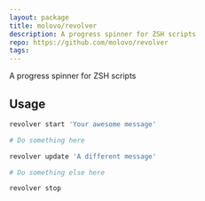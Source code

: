 ```yaml
---
layout: package
title: molovo/revolver
description: A progress spinner for ZSH scripts
repo: https://github.com/molovo/revolver
tags:
---
```

 
A progress spinner for ZSH scripts
 
## Usage

```bash
revolver start 'Your awesome message'

# Do something here

revolver update 'A different message'

# Do something else here

revolver stop
```